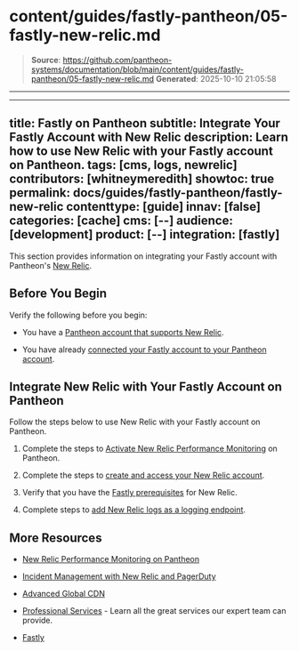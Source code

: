 # content/guides/fastly-pantheon/05-fastly-new-relic.md

> **Source**: https://github.com/pantheon-systems/documentation/blob/main/content/guides/fastly-pantheon/05-fastly-new-relic.md
> **Generated**: 2025-10-10 21:05:58

---

---
title: Fastly on Pantheon
subtitle: Integrate Your Fastly Account with New Relic
description: Learn how to use New Relic with your Fastly account on Pantheon.
tags: [cms, logs, newrelic]
contributors: [whitneymeredith]
showtoc: true
permalink: docs/guides/fastly-pantheon/fastly-new-relic
contenttype: [guide]
innav: [false]
categories: [cache]
cms: [--]
audience: [development]
product: [--]
integration: [fastly]
---

This section provides information on integrating your Fastly account with Pantheon's [New Relic](/guides/new-relic).

## Before You Begin

Verify the following before you begin:

- You have a [Pantheon account that supports New Relic](/guides/new-relic#supported-site-plans).

- You have already [connected your Fastly account to your Pantheon account](/guides/fastly-pantheon/connect-fastly).

## Integrate New Relic with Your Fastly Account on Pantheon

Follow the steps below to use New Relic with your Fastly account on Pantheon.

1. Complete the steps to [Activate New Relic Performance Monitoring](/guides/new-relic/activate-new-relic#activate-new-relic-performance-monitoring) on Pantheon.

1. Complete the steps to [create and access your New Relic account](/guides/new-relic#new-relic-performance-monitoring-access).

1. Verify that you have the [Fastly prerequisites](https://docs.fastly.com/en/guides/log-streaming-newrelic-logs#prerequisites) for New Relic.

1. Complete steps to [add New Relic logs as a logging endpoint](https://docs.fastly.com/en/guides/log-streaming-newrelic-logs#adding-new-relic-logs-as-a-logging-endpoint).


## More Resources

- [New Relic Performance Monitoring on Pantheon](/guides/new-relic)

- [Incident Management with New Relic and PagerDuty](/guides/pagerduty/)

- [Advanced Global CDN](/guides/professional-services/advanced-global-cdn)

- [Professional Services](/guides/professional-services) - Learn all the great services our expert team can provide.

- [Fastly](https://explore.fastly.com)
